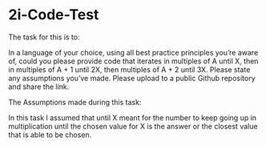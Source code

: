 # 2i-Code-Test

The task for this is to:

In a language of your choice, using all best practice principles you’re 
aware of, could you please provide code that iterates in multiples of A until X, 
then in multiples of A + 1 until 2X, then multiples of A + 2 until 3X. Please 
state any assumptions you’ve made. Please upload to a public Github repository 
and share the link.


The Assumptions made during this task:

In this task I assumed that until X meant for the number to keep
going up in multiplication until the chosen value for X is the answer or the
closest value that is able to be chosen.
